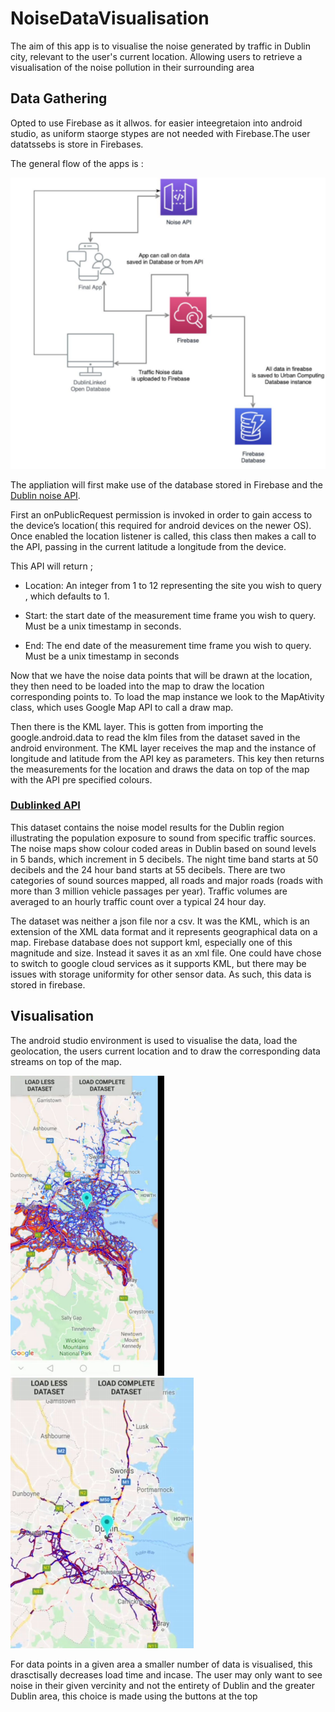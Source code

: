 # NoiseDataVisualisation
The aim of this app is to visualise the noise generated by traffic in Dublin city, relevant to the
user's current location. Allowing users to retrieve a visualisation of the noise pollution in their surrounding area



## Data Gathering
Opted to use Firebase as it allwos. for easier inteegretaion into android studio, as uniform staorge stypes are not 
needed with Firebase.The user datatssebs is store in Firebases.

The general flow of the apps is :

![Image of Flow](https://github.com/EziOzoani/NoiseDataVisualisation-/blob/master/Images/flow.png)


The appliation will first make use of the database stored in Firebase and the [Dublin noise API](https://data.smartdublin.ie).


First an onPublicRequest permission is invoked in order to gain access to the device’s
location( this required for android devices on the newer OS).
Once enabled the location listener is called, this class then makes a call to the API, passing
in the current latitude a longitude from the device. 

This API will return ;
  - Location: An integer from 1 to 12 representing the site you wish to query
              , which defaults to 1.
    
  - Start: the start date of the measurement time frame you wish to query. Must be a
           unix timestamp in seconds.
           
  - End: The end date of the measurement time frame you wish to query. Must be a
          unix timestamp in seconds

Now that we have the noise data points that will be drawn at the location, they then need to be loaded into the
map to draw the location corresponding points to. To load the map instance we look to
the MapAtivity class, which uses Google Map API to call a draw map. 

Then there is the KML layer. This is gotten from importing the google.android.data to read the klm files from
the dataset saved in the android environment.
The KML layer receives the map and the instance of longitude and latitude from
the API key as parameters. This key then returns the measurements for the location and draws the data on
top of the map with the API pre specified colours.

### [Dublinked API](https://data.smartdublin.ie) 

This dataset contains the noise model results for the Dublin region illustrating the population
exposure to sound from specific traffic sources. The noise maps show colour coded areas in
Dublin based on sound levels in 5 bands, which increment in 5 decibels. The night time
band starts at 50 decibels and the 24 hour band starts at 55 decibels. There are two
categories of sound sources mapped, all roads and major roads (roads with more than 3
million vehicle passages per year). Traffic volumes are averaged to an hourly traffic
count over a typical 24 hour day.


The dataset was neither a json file nor a csv. It was the KML, which is an extension of
the XML data format and it represents geographical data on a map. Firebase database
does not support kml, especially one of this magnitude and size. Instead it saves it as
an xml file. One could have chose to switch to google cloud services as it supports KML,
but there may be issues with storage uniformity for other sensor data. As
such, this data is stored in firebase. 


## Visualisation
The android studio environment is used to visualise the data, load the geolocation, the
users current location and to draw the corresponding data streams on top of the map. 


![Image of App](https://github.com/EziOzoani/NoiseDataVisualisation-/blob/master/Images/app1.png) ![Image of App2](https://github.com/EziOzoani/NoiseDataVisualisation-/blob/master/Images/app2.png)


For data points in a given area a smaller number of data is visualised, this drasctisally decreases load
time and incase. The user may only want to see noise in their given vercinity and not the
entirety of Dublin and the greater Dublin area, this choice is made using the buttons at the top 




